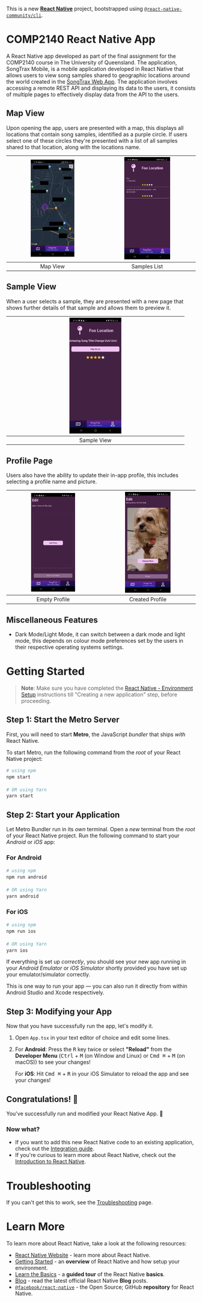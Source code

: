 This is a new [**React Native**](https://reactnative.dev) project, bootstrapped using [`@react-native-community/cli`](https://github.com/react-native-community/cli).

# COMP2140 React Native App

A React Native app developed as part of the final assignment for the COMP2140 course in The University of Queensland. The application, SongTrax Mobile, is a mobile application developed in React Native that allows users to view song samples shared to geographic locations around the world created in the [SongTrax Web App](https://github.com/Abishtu/COMP2140-ReactJS-App). The application involves accessing a remote REST API and displaying its data to the users, it consists of multiple pages to effectively display data from the API to the users.

## Map View

Upon opening the app, users are presented with a map, this displays all locations that contain song samples, identified as a purple circle. If users select one of these circles they're presented with a list of all samples shared to that location, along with the locations name.

|<img src="./screenshots/mapView.png" width="50%"/>|<img src="./screenshots/sampleList.jpg" width="50%"/>|
|:-:|:-:|
|Map View|Samples List|

## Sample View

When a user selects a sample, they are presented with a new page that shows further details of that sample and allows them to preview it.

|<img src="./screenshots/sampleView.jpg" width="30%" />|
|:-:|
|Sample View|

## Profile Page

Users also have the ability to update their in-app profile, this includes selecting a profile name and picture.

|<img src="./screenshots/emptyProfile.jpg" width="50%"/>|<img src="./screenshots/userProfile.jpg" width="50%"/>|
|:-:|:-:|
|Empty Profile|Created Profile|

## Miscellaneous Features

- Dark Mode/Light Mode, it can switch between a dark mode and light mode, this depends on colour mode preferences set by the users in their respective operating systems settings.

# Getting Started

>**Note**: Make sure you have completed the [React Native - Environment Setup](https://reactnative.dev/docs/environment-setup) instructions till "Creating a new application" step, before proceeding.

## Step 1: Start the Metro Server

First, you will need to start **Metro**, the JavaScript _bundler_ that ships _with_ React Native.

To start Metro, run the following command from the _root_ of your React Native project:

```bash
# using npm
npm start

# OR using Yarn
yarn start
```

## Step 2: Start your Application

Let Metro Bundler run in its _own_ terminal. Open a _new_ terminal from the _root_ of your React Native project. Run the following command to start your _Android_ or _iOS_ app:

### For Android

```bash
# using npm
npm run android

# OR using Yarn
yarn android
```

### For iOS

```bash
# using npm
npm run ios

# OR using Yarn
yarn ios
```

If everything is set up _correctly_, you should see your new app running in your _Android Emulator_ or _iOS Simulator_ shortly provided you have set up your emulator/simulator correctly.

This is one way to run your app — you can also run it directly from within Android Studio and Xcode respectively.

## Step 3: Modifying your App

Now that you have successfully run the app, let's modify it.

1. Open `App.tsx` in your text editor of choice and edit some lines.
2. For **Android**: Press the <kbd>R</kbd> key twice or select **"Reload"** from the **Developer Menu** (<kbd>Ctrl</kbd> + <kbd>M</kbd> (on Window and Linux) or <kbd>Cmd ⌘</kbd> + <kbd>M</kbd> (on macOS)) to see your changes!

   For **iOS**: Hit <kbd>Cmd ⌘</kbd> + <kbd>R</kbd> in your iOS Simulator to reload the app and see your changes!

## Congratulations! :tada:

You've successfully run and modified your React Native App. :partying_face:

### Now what?

- If you want to add this new React Native code to an existing application, check out the [Integration guide](https://reactnative.dev/docs/integration-with-existing-apps).
- If you're curious to learn more about React Native, check out the [Introduction to React Native](https://reactnative.dev/docs/getting-started).

# Troubleshooting

If you can't get this to work, see the [Troubleshooting](https://reactnative.dev/docs/troubleshooting) page.

# Learn More

To learn more about React Native, take a look at the following resources:

- [React Native Website](https://reactnative.dev) - learn more about React Native.
- [Getting Started](https://reactnative.dev/docs/environment-setup) - an **overview** of React Native and how setup your environment.
- [Learn the Basics](https://reactnative.dev/docs/getting-started) - a **guided tour** of the React Native **basics**.
- [Blog](https://reactnative.dev/blog) - read the latest official React Native **Blog** posts.
- [`@facebook/react-native`](https://github.com/facebook/react-native) - the Open Source; GitHub **repository** for React Native.
